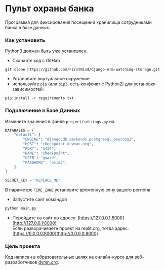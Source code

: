 # Пульт охраны банка

Программа для фиксирования посещений хранилища сотрудниками банка в базе данных.

### Как установить

Python3 должен быть уже установлен. 

- Скачайте код с GitHab 
```
git clone https://github.com/FirstWind/django-orm-watching-storage.git
```
- Установите виртуальное окружение
- используйте `pip` (или `pip3`, есть конфликт с Python2) для установки зависимостей:
```
pip install -r requirements.txt
```
### Подключение к Базе Данных
Измените значения в файле `project/settings.py` на:  
```python
DATABASES = {
    "default": {
        "ENGINE": "django.db.backends.postgresql_psycopg2",
        "HOST": "checkpoint.devman.org",
        "PORT": "5434",
        "NAME": "checkpoint",
        "USER": "guard",
        "PASSWORD": "osim5",
    }
}

SECRET_KEY = "REPLACE_ME"
```
В параметре `TIME_ZONE` установите временную зону вашего региона

- Запустите сайт командой 
```python
python main.py
```
- Перейдите на сайт по адресу: [https://127.0.0.1:8000](http://127.0.0.1:8000)  
Если разворачиваете проект на replit.org, тогда адрес: [https://0.0.0.0:8000](http://0.0.0.0:8000)


### Цель проекта

Код написан в образовательных целях на онлайн-курсе для веб-разработчиков [dvmn.org](https://dvmn.org/).